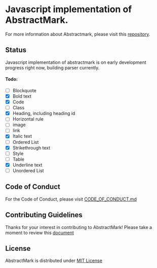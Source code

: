 # Javascript implementation of AbstractMark.
For more information about Abstractmark, please visit this [repository](https://github.com/abstractmark/abstractmark).

## Status
Javascript implementation of abstractmark is on early development progress right now, building parser currently.

#### Todo:

- [ ] Blockquote
- [x] Bold text
- [x] Code
- [ ] Class
- [x] Heading, including heading id
- [ ] Horizontal rule
- [ ] image
- [ ] link
- [x] Italic text
- [ ] Ordered List
- [x] Strikethrough text
- [ ] Style
- [ ] Table
- [x] Underline text
- [ ] Unordered List

## Code of Conduct
For the Code of Conduct, please visit [CODE_OF_CONDUCT.md](CODE_OF_CONDUCT.md)

## Contributing Guidelines
Thanks for your interest in contributing to AbstractMark! Please take a moment to review this [document](CONTRIBUTING.md)

## License
AbstractMark is distributed under [MIT License](LICENSE)